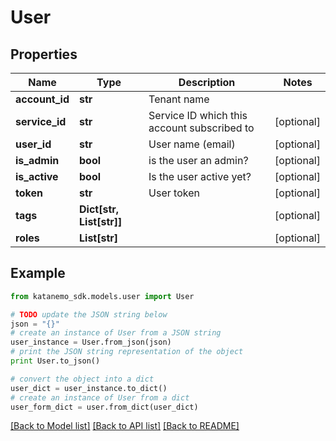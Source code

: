 # User


## Properties
Name | Type | Description | Notes
------------ | ------------- | ------------- | -------------
**account_id** | **str** | Tenant name | 
**service_id** | **str** | Service ID which this account subscribed to | [optional] 
**user_id** | **str** | User name (email) | [optional] 
**is_admin** | **bool** | is the user an admin? | [optional] 
**is_active** | **bool** | Is the user active yet? | [optional] 
**token** | **str** | User token | [optional] 
**tags** | **Dict[str, List[str]]** |  | [optional] 
**roles** | **List[str]** |  | [optional] 

## Example

```python
from katanemo_sdk.models.user import User

# TODO update the JSON string below
json = "{}"
# create an instance of User from a JSON string
user_instance = User.from_json(json)
# print the JSON string representation of the object
print User.to_json()

# convert the object into a dict
user_dict = user_instance.to_dict()
# create an instance of User from a dict
user_form_dict = user.from_dict(user_dict)
```
[[Back to Model list]](../README.md#documentation-for-models) [[Back to API list]](../README.md#documentation-for-api-endpoints) [[Back to README]](../README.md)


